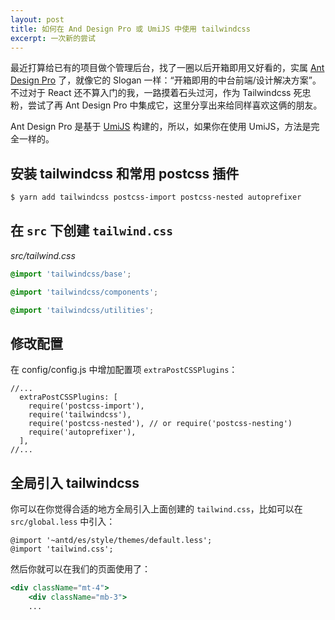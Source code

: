 ```yaml
---
layout: post
title: 如何在 And Design Pro 或 UmiJS 中使用 tailwindcss
excerpt: 一次新的尝试
---
```


最近打算给已有的项目做个管理后台，找了一圈以后开箱即用又好看的，实属 [Ant Design Pro](https://pro.ant.design/index-cn) 了，就像它的 Slogan 一样：“开箱即用的中台前端/设计解决方案”。不过对于 React 还不算入门的我，一路摸着石头过河，作为 Tailwindcss 死忠粉，尝试了再 Ant Design Pro 中集成它，这里分享出来给同样喜欢这俩的朋友。

Ant Design Pro 是基于 [UmiJS](https://umijs.org/zh/) 构建的，所以，如果你在使用 UmiJS，方法是完全一样的。

## 安装 tailwindcss 和常用 postcss 插件

```sh
$ yarn add tailwindcss postcss-import postcss-nested autoprefixer
```

## 在 `src` 下创建 `tailwind.css`

*src/tailwind.css*
```css
@import 'tailwindcss/base';

@import 'tailwindcss/components';

@import 'tailwindcss/utilities';

```

## 修改配置 

在 config/config.js 中增加配置项 `extraPostCSSPlugins`：

```
//...
  extraPostCSSPlugins: [
    require('postcss-import'),
    require('tailwindcss'),
    require('postcss-nested'), // or require('postcss-nesting')
    require('autoprefixer'),
  ],
//...
```


## 全局引入 tailwindcss

你可以在你觉得合适的地方全局引入上面创建的 `tailwind.css`，比如可以在 `src/global.less` 中引入：

```less
@import '~antd/es/style/themes/default.less';
@import 'tailwind.css'; 
```

然后你就可以在我们的页面使用了：

```jsx
<div className="mt-4">
    <div className="mb-3">
    ...
```



